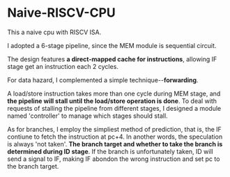 # Naive-RISCV-CPU
This a naive cpu with RISCV ISA.

I adopted a 6-stage pipeline, since the MEM module is sequential circuit.

The design features **a direct-mapped cache for instructions**, allowing IF stage get an instruction each 2 cycles.

For data hazard, I complemented a simple technique--**forwarding**. 

A load/store instruction takes more than one cycle during MEM stage, and **the pipeline will stall until the load/store operation is done**.
To deal with requests of stalling the pipeline from different stages, I designed a module named 'controller' to manage which stages should 
stall. 

As for branches, I employ the simpliest method of prediction, that is, the IF contiune to fetch the instruction at pc+4. In another words, the speculation is always 'not taken'. **The branch target and whether to take the branch is determined during ID stage**. If the branch is unfortunately taken, ID will send a signal to IF, making IF abondon the wrong instruction and set pc to the branch target.
